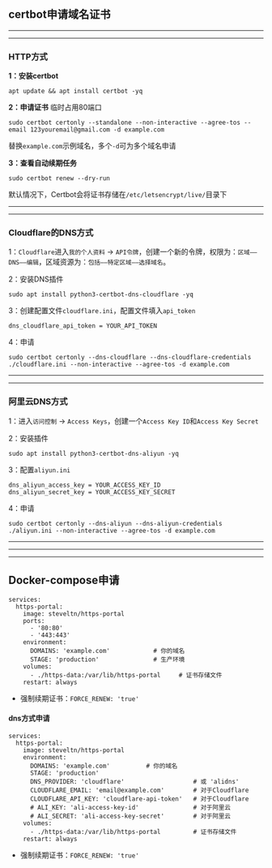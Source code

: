 ## certbot申请域名证书

---
---

### HTTP方式
**1：安装certbot**
```
apt update && apt install certbot -yq
```
**2：申请证书**
临时占用80端口
```
sudo certbot certonly --standalone --non-interactive --agree-tos --email 123youremail@gmail.com -d example.com
```
替换`example.com`示例域名，多个`-d`可为多个域名申请

**3：查看自动续期任务**
```
sudo certbot renew --dry-run
```
默认情况下，Certbot会将证书存储在`/etc/letsencrypt/live/`目录下

---
---

### Cloudflare的DNS方式

1：`Cloudflare`进入`我的个人资料` -> `API令牌`，创建一个新的令牌，权限为：`区域——DNS——编辑`，区域资源为：`包括——特定区域——选择域名`。

2：安装DNS插件
```
sudo apt install python3-certbot-dns-cloudflare -yq
```
3：创建配置文件`cloudflare.ini`，配置文件填入`api_token`
```
dns_cloudflare_api_token = YOUR_API_TOKEN
```

4：申请
```
sudo certbot certonly --dns-cloudflare --dns-cloudflare-credentials ./cloudflare.ini --non-interactive --agree-tos -d example.com
```


---
---

### 阿里云DNS方式

1：进入`访问控制` -> `Access Keys`，创建一个`Access Key ID`和`Access Key Secret`

2：安装插件
```
sudo apt install python3-certbot-dns-aliyun -yq
```
3：配置`aliyun.ini`
```
dns_aliyun_access_key = YOUR_ACCESS_KEY_ID
dns_aliyun_secret_key = YOUR_ACCESS_KEY_SECRET
```

4：申请
```
sudo certbot certonly --dns-aliyun --dns-aliyun-credentials ./aliyun.ini --non-interactive --agree-tos -d example.com
```





---
---
---

## Docker-compose申请

```
services:
  https-portal:
    image: steveltn/https-portal
    ports:
      - '80:80'
      - '443:443'
    environment:
      DOMAINS: 'example.com'            # 你的域名
      STAGE: 'production'               # 生产环境
    volumes:
      - ./https-data:/var/lib/https-portal     # 证书存储文件
    restart: always
```


- 强制续期证书：`FORCE_RENEW: 'true'`

#### dns方式申请

```
services:
  https-portal:
    image: steveltn/https-portal
    environment:
      DOMAINS: 'example.com'          # 你的域名
      STAGE: 'production'
      DNS_PROVIDER: 'cloudflare'                   # 或 'alidns'
      CLOUDFLARE_EMAIL: 'email@example.com'        # 对于Cloudflare
      CLOUDFLARE_API_KEY: 'cloudflare-api-token'   # 对于Cloudflare
      # ALI_KEY: 'ali-access-key-id'               # 对于阿里云
      # ALI_SECRET: 'ali-access-key-secret'        # 对于阿里云
    volumes:
      - ./https-data:/var/lib/https-portal         # 证书存储文件
    restart: always
```

- 强制续期证书：`FORCE_RENEW: 'true'`
